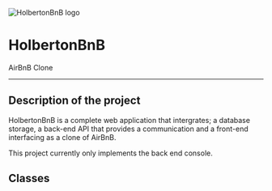 <p align="centre">
    <img src="/html/body/main/article/div/div/div[5]/div/p[1]/img" alt="HolbertonBnB logo">
</p>


<h1 align="centre">HolbertonBnB</h1>
<p align="centre">AirBnB Clone</p>

---
## Description of the project

HolbertonBnB is a complete web application that intergrates; a database storage, a back-end API that provides a communication and a front-end interfacing as a clone of AirBnB.

This project currently only implements the back end console.

## Classes
